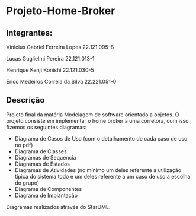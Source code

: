 # Projeto-Home-Broker
## Integrantes:
Vinicius Gabriel Ferreira Lopes
22.121.095-8

Lucas Guglielmi Pereira
22.121.013-1

Henrique Kenji Konishi
22.121.030-5

Erico Medeiros Correia da Silva 
22.221.051-0

## Descrição

Projeto final da matéria Modelagem de software orientado a objetos.
O projeto consiste em implementar o home broker a uma corretora, com isso fizemos os seguintes diagramas: 

- Diagrama de Casos de Uso (com o detalhamento de cada caso de uso no pdf)
- Diagrama de Classes
- Diagramas de Sequencia
- Diagramas de Estados
- Diagramas de Atividades (no mínimo um deles referente a utilização típica do sistema todo e um deles referente a um caso de uso a escolha do grupo)
- Diagrama de Componentes
- Diagrama de Implantação

Diagramas realizados através do StarUML.
